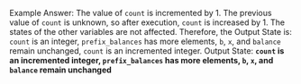 Example Answer:
The value of `count` is incremented by 1. The previous value of `count` is unknown, so after execution, `count` is increased by 1. The states of the other variables are not affected. Therefore, the Output State is: `count` is an integer, `prefix_balances` has more elements, `b`, `x`, and `balance` remain unchanged, `count` is an incremented integer.
Output State: **`count` is an incremented integer, `prefix_balances` has more elements, `b`, `x`, and `balance` remain unchanged**